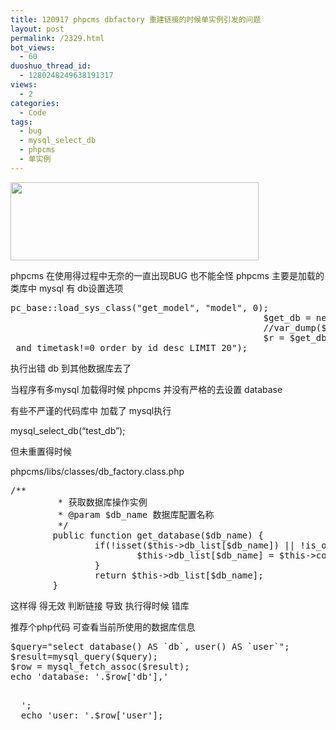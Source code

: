 ```yaml
---
title: 120917 phpcms dbfactory 重建链接的时候单实例引发的问题
layout: post
permalink: /2329.html
bot_views:
  - 60
duoshuo_thread_id:
  - 1280248249638191317
views:
  - 2
categories:
  - Code
tags:
  - bug
  - mysql_select_db
  - phpcms
  - 单实例
---
```

[<img src="http://www.80aj.com/wp-content/uploads/2012/09/phpcms.jpg" alt="" title="phpcms" width="397" height="125" class="aligncenter size-full wp-image-2330" />][1]

phpcms 在使用得过程中无奈的一直出现BUG 也不能全怪 phpcms 主要是加载的类库中 mysql 有 db设置选项

<pre lang="php">pc_base::load_sys_class("get_model", "model", 0);
                                                $get_db = new get_model();
                                                //var_dump($get_db);
                                                $r = $get_db->sql_query("select * from v9_news where catid in ($catid) and status=99
 and timetask!=0 order by id desc LIMIT 20");
</pre>

执行出错 db 到其他数据库去了

当程序有多mysql 加载得时候 phpcms 并没有严格的去设置 database 

有些不严谨的代码库中 加载了 mysql执行 

mysql\_select\_db(&#8220;test_db&#8221;);

但未重置得时候

phpcms/libs/classes/db_factory.class.php 

<pre lang="php">/**
         * 获取数据库操作实例
         * @param $db_name 数据库配置名称
         */
        public function get_database($db_name) {
                if(!isset($this->db_list[$db_name]) || !is_object($this->db_list[$db_name])) {
                        $this->db_list[$db_name] = $this->connect($db_name);
                }
                return $this->db_list[$db_name];
        }
</pre>

这样得 得无效 判断链接 导致 执行得时候 错库 

推荐个php代码 可查看当前所使用的数据库信息

<pre lang="php">$query="select database() AS `db`, user() AS `user`"; 
$result=mysql_query($query); 
$row = mysql_fetch_assoc($result); 
echo 'database: '.$row['db'],'<p>
  '; 
  echo 'user: '.$row['user']; 
  </pre>

 [1]: http://www.80aj.com/wp-content/uploads/2012/09/phpcms.jpg